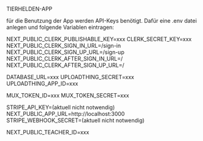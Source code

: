 TIERHELDEN-APP

für die Benutzung der App werden API-Keys benötigt.
Dafür eine .env datei anlegen und folgende Variablen eintragen:

NEXT_PUBLIC_CLERK_PUBLISHABLE_KEY=xxx
CLERK_SECRET_KEY=xxx
NEXT_PUBLIC_CLERK_SIGN_IN_URL=/sign-in
NEXT_PUBLIC_CLERK_SIGN_UP_URL=/sign-up
NEXT_PUBLIC_CLERK_AFTER_SIGN_IN_URL=/
NEXT_PUBLIC_CLERK_AFTER_SIGN_UP_URL=/

DATABASE_URL=xxx
UPLOADTHING_SECRET=xxx
UPLOADTHING_APP_ID=xxx

MUX_TOKEN_ID=xxx
MUX_TOKEN_SECRET=xxx

STRIPE_API_KEY=(aktuell nicht notwendig)
NEXT_PUBLIC_APP_URL=http://localhost:3000
STRIPE_WEBHOOK_SECRET=(aktuell nicht notwendig)

NEXT_PUBLIC_TEACHER_ID=xxx
